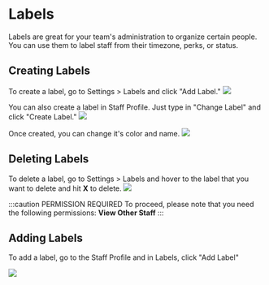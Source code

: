 # Labels
Labels are great for your team's administration to organize certain people. You can use them to label staff from their timezone, perks, or status.

## Creating Labels
To create a label, go to Settings > Labels and click "Add Label."
![](https://drive.hyra.io/apps/files_sharing/publicpreview/6BgefBRmAMKj7GN?x=1879&y=616&a=true&file=labels-1.png&scalingup=0)

You can also create a label in Staff Profile. Just type in "Change Label" and click "Create Label."
![](https://drive.hyra.io/apps/files_sharing/publicpreview/ddsaZyGd8aRbYMt?x=1879&y=616&a=true&file=labels-5.png&scalingup=0)

Once created, you can change it's color and name. 
![](https://drive.hyra.io/apps/files_sharing/publicpreview/7RFyp3DKrDD8cYJ?x=1879&y=616&a=true&file=labels-2.png&scalingup=0)

## Deleting Labels
To delete a label, go to Settings > Labels and hover to the label that you want to delete and hit **X** to delete.
![](https://drive.hyra.io/apps/files_sharing/publicpreview/7WfHzZ8J4PqKgjE?x=1879&y=616&a=true&file=labels-3.png&scalingup=0)

:::caution PERMISSION REQUIRED
To proceed, please note that you need the following permissions: **View Other Staff**
:::

## Adding Labels
To add a label, go to the Staff Profile and in Labels, click "Add Label"

![](https://drive.hyra.io/apps/files_sharing/publicpreview/2i5YwY6L4Hq7736?x=1879&y=616&a=true&file=labels-4.png&scalingup=0)